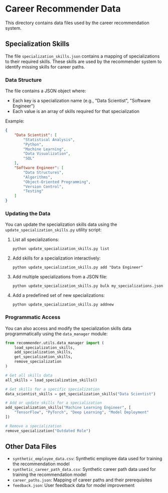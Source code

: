 # Career Recommender Data

This directory contains data files used by the career recommendation system.

## Specialization Skills

The file `specialization_skills.json` contains a mapping of specializations to their required skills. These skills are used by the recommender system to identify missing skills for career paths.

### Data Structure

The file contains a JSON object where:

-   Each key is a specialization name (e.g., "Data Scientist", "Software Engineer")
-   Each value is an array of skills required for that specialization

Example:

```json
{
    "Data Scientist": [
        "Statistical Analysis",
        "Python",
        "Machine Learning",
        "Data Visualization",
        "SQL"
    ],
    "Software Engineer": [
        "Data Structures",
        "Algorithms",
        "Object-Oriented Programming",
        "Version Control",
        "Testing"
    ]
}
```

### Updating the Data

You can update the specialization skills data using the `update_specialization_skills.py` utility script:

1. List all specializations:

    ```
    python update_specialization_skills.py list
    ```

2. Add skills for a specialization interactively:

    ```
    python update_specialization_skills.py add "Data Engineer"
    ```

3. Add multiple specializations from a JSON file:

    ```
    python update_specialization_skills.py bulk my_specializations.json
    ```

4. Add a predefined set of new specializations:
    ```
    python update_specialization_skills.py addnew
    ```

### Programmatic Access

You can also access and modify the specialization skills data programmatically using the `data_manager` module:

```python
from recommender.utils.data_manager import (
    load_specialization_skills,
    add_specialization_skills,
    get_specialization_skills,
    remove_specialization
)

# Get all skills data
all_skills = load_specialization_skills()

# Get skills for a specific specialization
data_scientist_skills = get_specialization_skills("Data Scientist")

# Add or update skills for a specialization
add_specialization_skills("Machine Learning Engineer", [
    "TensorFlow", "PyTorch", "Deep Learning", "Model Deployment"
])

# Remove a specialization
remove_specialization("Outdated Role")
```

## Other Data Files

-   `synthetic_employee_data.csv`: Synthetic employee data used for training the recommendation model
-   `synthetic_career_path_data.csv`: Synthetic career path data used for training the recommendation model
-   `career_paths.json`: Mapping of career paths and their prerequisites
-   `feedback.json`: User feedback data for model improvement
